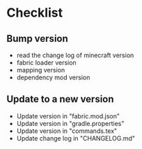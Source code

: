 # Checklist

## Bump version
- read the change log of minecraft version
- fabric loader version
- mapping version
- dependency mod version

## Update to a new version
- Update version in "fabric.mod.json"
- Update version in "gradle.properties"
- Update version in "commands.tex"
- Update change log in "CHANGELOG.md"